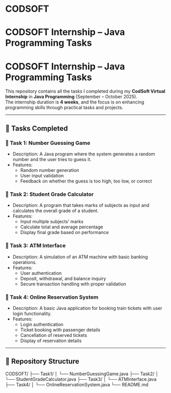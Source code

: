 # CODSOFT
# CODSOFT Internship – Java Programming Tasks
# CODSOFT Internship – Java Programming Tasks

This repository contains all the tasks I completed during my **CodSoft Virtual Internship** in **Java Programming** (September – October 2025).  
The internship duration is **4 weeks**, and the focus is on enhancing programming skills through practical tasks and projects.  

---

## 📌 Tasks Completed

### 🔹 Task 1: Number Guessing Game
- Description: A Java program where the system generates a random number and the user tries to guess it.  
- Features:
  - Random number generation
  - User input validation
  - Feedback on whether the guess is too high, too low, or correct  

### 🔹 Task 2: Student Grade Calculator
- Description: A program that takes marks of subjects as input and calculates the overall grade of a student.  
- Features:
  - Input multiple subjects’ marks
  - Calculate total and average percentage
  - Display final grade based on performance  

### 🔹 Task 3: ATM Interface
- Description: A simulation of an ATM machine with basic banking operations.  
- Features:
  - User authentication
  - Deposit, withdrawal, and balance inquiry
  - Secure transaction handling with proper validation  

### 🔹 Task 4: Online Reservation System
- Description: A basic Java application for booking train tickets with user login functionality.  
- Features:
  - Login authentication
  - Ticket booking with passenger details
  - Cancellation of reserved tickets
  - Display of reservation details  

---

## 📂 Repository Structure
CODSOFT/
├── Task1/
│ └── NumberGuessingGame.java
├── Task2/
│ └── StudentGradeCalculator.java
├── Task3/
│ └── ATMInterface.java
├── Task4/
│ └── OnlineReservationSystem.java
└── README.md
